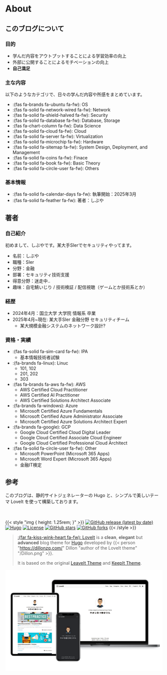 # About



## このブログについて

### 目的

* 学んだ内容をアウトプットすることによる学習効率の向上
* 外部に公開することによるモチベーションの向上
* **自己満足**

### 主な内容

以下のようなカテゴリで、日々の学んだ内容や所感をまとめています。

* :(fas fa-brands fa-ubuntu fa-fw): OS
* :(fas fa-solid fa-network-wired fa-fw): Network
* :(fas fa-solid fa-shield-halved fa-fw): Security
* :(fas fa-solid fa-database fa-fw): Database, Storage
* :(fas fa-chart-column fa-fw): Data Science
* :(fas fa-solid fa-cloud fa-fw): Cloud
* :(fas fa-solid fa-server fa-fw): Virtualization
* :(fas fa-solid fa-microchip fa-fw): Hardware
* :(fas fa-solid fa-sitemap fa-fw): System Design, Deployment, and Management
* :(fas fa-solid fa-coins fa-fw): Finace
* :(fas fa-solid fa-book fa-fw): Basic Theory
* :(fas fa-solid fa-circle-user fa-fw): Others


### 基本情報

* :(fas fa-solid fa-calendar-days fa-fw): 執筆開始：2025年3月
* :(fas fa-solid fa-feather fa-fw): 著者：しぶや

## 著者

### 自己紹介

初めまして、しぶやです。某大手SIerでセキュリティやってます。

* 名前：しぶや
* 職種：SIer
* 分野：金融
* 部署：セキュリティ技術支援
* 得意分野：迷走中..
* 趣味：自宅鯖いじり / 技術検証 / 配信視聴（ゲームとか技術系とか）

### 経歴

* 2024年4月：国立大学 大学院 情報系 卒業
* 2025年4月~現在: 某大手SIer 金融分野 セキュリティチーム
    - 某大規模金融システムのネットワーク設計?

### 資格・実績

* :(fas fa-solid fa-sim-card fa-fw): IPA
    * 基本情報技術者試験
* :(fa-brands fa-linux): Linuc
    * 101, 102
    * 201, 202
    * 303
* :(fas fa-brands fa-aws fa-fw): AWS
    * AWS Certified Cloud Practitioner
    * AWS Certified AI Practitioner
    * AWS Certified Solutions Architect Associate
* :(fa-brands fa-windows): Azure
    * Microsoft Certified Azure Fundamentals
    * Microsoft Certified Azure Administrator Associate
    * Microsoft Certified Azure Solutions Architect Expert
* :(fa-brands fa-google): GCP
    * Google Cloud Certified Cloud Digital Leader
    * Google Cloud Certified Associate Cloud Engineer
    * Google Cloud Certified Professional Cloud Architect
* :(fas fa-solid fa-circle-user fa-fw): Other
	* Microsoft PowerPoint (Microsoft 365 Apps)
	* Microsoft Word Expert (Microsoft 365 Apps)
    * 金融IT検定


## 参考

このブログは、静的サイトジェネレーターの Hugo と、シンプルで美しいテーマ LoveIt を使って構築しております。

　

{{< style "img { height: 1.25rem; }" >}}
[![GitHub release (latest by date)](https://img.shields.io/github/v/release/dillonzq/LoveIt?style=flat-square)](https://github.com/dillonzq/LoveIt/releases)
[![Hugo](https://img.shields.io/badge/Hugo-%5E0.128.0-ff4088?style=flat-square&logo=hugo)](https://gohugo.io/)
[![License](https://img.shields.io/github/license/dillonzq/LoveIt?style=flat-square)](https://github.com/dillonzq/LoveIt/blob/master/LICENSE)
[![GitHub stars](https://img.shields.io/github/stars/dillonzq/LoveIt?style=social)](https://github.com/dillonzq/LoveIt)
[![GitHub forks](https://img.shields.io/github/forks/dillonzq/LoveIt?style=social)](https://github.com/dillonzq/LoveIt/fork)
{{< /style >}}

> [:(far fa-kiss-wink-heart fa-fw): LoveIt](https://github.com/dillonzq/LoveIt) is a **clean**, **elegant** but **advanced** blog theme for [Hugo](https://gohugo.io/) developed by {{< person "https://dillonzq.com/" Dillon "author of the LoveIt theme" "/Dillon.png" >}}.
>
> It is based on the original [LeaveIt Theme](https://github.com/liuzc/LeaveIt) and [KeepIt Theme](https://github.com/Fastbyte01/KeepIt).

![Hugo Theme LoveIt](/images/Apple-Devices-Preview.png "Hugo Theme LoveIt")


